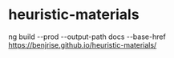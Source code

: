 # heuristic-materials

ng build --prod --output-path docs --base-href https://benjrise.github.io/heuristic-materials/
